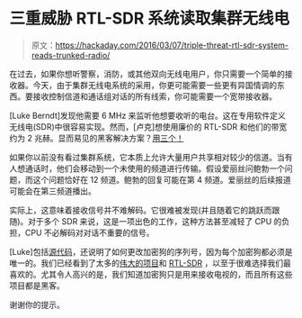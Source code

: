 # 三重威胁 RTL-SDR 系统读取集群无线电

> 原文：<https://hackaday.com/2016/03/07/triple-threat-rtl-sdr-system-reads-trunked-radio/>

在过去，如果你想听警察，消防，或其他双向无线电用户，你只需要一个简单的接收器。今天，由于集群无线电系统的采用，你更可能需要一些更有异国情调的东西。要接收控制信道和通话组对话的所有线索，你可能需要一个宽带接收器。

[Luke Berndt]发现他需要 6 MHz 来监听他想要收听的电台。这在专用软件定义无线电(SDR)中很容易实现。然而，[卢克]想使用廉价的 RTL-SDR 和他们的带宽约为 2 兆赫。显而易见的黑客解决方案？[用三个！](http://lukeberndt.com/2016/using-multiple-rtl-sdr-to-capture-a-trunking-system/)

如果你以前没有看过集群系统，它本质上允许大量用户共享相对较少的信道。当有人想通话时，他们会移动到一个未使用的频道进行传输。假设爱丽丝问鲍勃一个问题，而这个问题恰好在 12 频道。鲍勃的回复可能在第 4 频道。爱丽丝的后续报道可能会在第三频道播出。

实际上，这意味着接收信号并不难解码。它很难被发现(并且随着它的跳跃而跟随)。对于多个 SDR 来说，这是一项出色的工作，这种方法甚至减轻了 CPU 的负担，CPU 不必解码对对话不重要的信号。

[Luke]包括[源代码](https://github.com/robotastic/trunk-recorder)，还说明了如何更改加密狗的序列号，因为每个加密狗都必须是唯一的。我们已经看到了太多的[伟大的项目](http://hackaday.com/2015/08/21/decoding-satellite-based-text-messages-with-rtl-sdr-and-hacked-gps/)和 [RTL-SDR](http://hackaday.com/2014/04/17/measuring-frequency-response-with-an-rtl-sdr-dongle-and-a-diode/) ，以至于很难选择我们最喜欢的。尤其令人高兴的是，我们知道加密狗只是用来接收电视的，而且所有这些项目都是黑客。

谢谢你的提示。